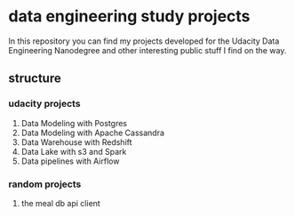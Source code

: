 # data engineering study projects

In this repository you can find my projects developed for the Udacity Data Engineering Nanodegree and other interesting public stuff I find on the way.

## structure

### udacity projects

1. Data Modeling with Postgres
2. Data Modeling with Apache Cassandra
3. Data Warehouse with Redshift
4. Data Lake with s3 and Spark
5. Data pipelines with Airflow

### random projects

1. the meal db api client


